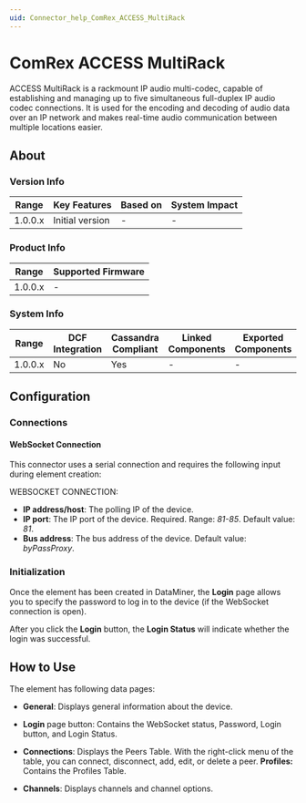 ```yaml
---
uid: Connector_help_ComRex_ACCESS_MultiRack
---
```


# ComRex ACCESS MultiRack

ACCESS MultiRack is a rackmount IP audio multi-codec, capable of establishing and managing up to five simultaneous full-duplex IP audio codec connections. It is used for the encoding and decoding of audio data over an IP network and makes real-time audio communication between multiple locations easier.

## About

### Version Info

| **Range** | **Key Features** | **Based on** | **System Impact** |
|-----------|------------------|--------------|-------------------|
| 1.0.0.x   | Initial version  | \-           | \-                |

### Product Info

| Range     | Supported Firmware     |
|-----------|------------------------|
| 1.0.0.x   | \-                     |

### System Info

| Range     | DCF Integration     | Cassandra Compliant     | Linked Components     | Exported Components     |
|-----------|---------------------|-------------------------|-----------------------|-------------------------|
| 1.0.0.x   | No                  | Yes                     | \-                    | \-                      |

## Configuration

### Connections

#### WebSocket Connection

This connector uses a serial connection and requires the following input during element creation:

WEBSOCKET CONNECTION:

- **IP address/host**: The polling IP of the device.
- **IP port**: The IP port of the device. Required. Range: *81-85*. Default value: *81*.
- **Bus address**: The bus address of the device. Default value: *byPassProxy*.

### Initialization

Once the element has been created in DataMiner, the **Login** page allows you to specify the password to log in to the device (if the WebSocket connection is open).

After you click the **Login** button, the **Login Status** will indicate whether the login was successful.

## How to Use

The element has following data pages:

- **General**: Displays general information about the device.

- **Login** page button: Contains the WebSocket status, Password, Login button, and Login Status.

- **Connections**: Displays the Peers Table. With the right-click menu of the table, you can connect, disconnect, add, edit, or delete a peer.
  **Profiles:** Contains the Profiles Table.

- **Channels**: Displays channels and channel options.
